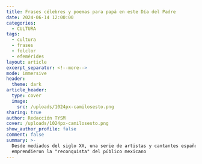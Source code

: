 ```yaml
---
title: Frases célebres y poemas para papá en este Día del Padre
date: 2024-06-14 12:00:00
categories:
  - CULTURA
tags:
  - cultura
  - frases
  - folclor
  - efemérides
layout: article
excerpt_separator: <!--more-->
mode: immersive
header:
  theme: dark
article_header:
  type: cover
  image:
    src: /uploads/1024px-camilosesto.png
sharing: true
author: Redacción TYSM
cover: /uploads/1024px-camilosesto.png
show_author_profile: false
comment: false
summary: >-
  Desde mediados del siglo XX, una serie de artistas y cantantes españoles
  emprendieron la "reconquista" del público mexicano
---
```

